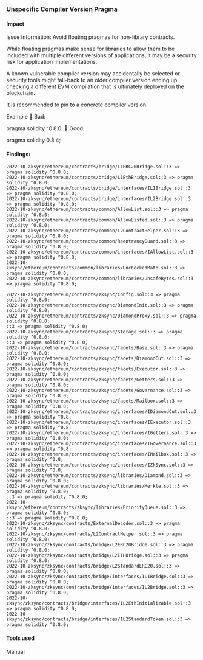 ### Unspecific Compiler Version Pragma

#### Impact
Issue Information: Avoid floating pragmas for non-library contracts.

While floating pragmas make sense for libraries to allow them to be included with multiple different versions of applications, it may be a security risk for application implementations.

A known vulnerable compiler version may accidentally be selected or security tools might fall-back to an older compiler version ending up checking a different EVM compilation that is ultimately deployed on the blockchain.

It is recommended to pin to a concrete compiler version.

Example
🤦 Bad:

pragma solidity ^0.8.0;
🚀 Good:

pragma solidity 0.8.4;

#### Findings:
```
2022-10-zksync/ethereum/contracts/bridge/L1ERC20Bridge.sol::3 => pragma solidity ^0.8.0;
2022-10-zksync/ethereum/contracts/bridge/L1EthBridge.sol::3 => pragma solidity ^0.8.0;
2022-10-zksync/ethereum/contracts/bridge/interfaces/IL1Bridge.sol::3 => pragma solidity ^0.8.0;
2022-10-zksync/ethereum/contracts/bridge/interfaces/IL2Bridge.sol::3 => pragma solidity ^0.8.0;
2022-10-zksync/ethereum/contracts/common/AllowList.sol::3 => pragma solidity ^0.8.0;
2022-10-zksync/ethereum/contracts/common/AllowListed.sol::3 => pragma solidity ^0.8.0;
2022-10-zksync/ethereum/contracts/common/L2ContractHelper.sol::3 => pragma solidity ^0.8.0;
2022-10-zksync/ethereum/contracts/common/ReentrancyGuard.sol::3 => pragma solidity ^0.8.0;
2022-10-zksync/ethereum/contracts/common/interfaces/IAllowList.sol::3 => pragma solidity ^0.8.0;
2022-10-zksync/ethereum/contracts/common/libraries/UncheckedMath.sol::3 => pragma solidity ^0.8.0;
2022-10-zksync/ethereum/contracts/common/libraries/UnsafeBytes.sol::3 => pragma solidity ^0.8.0;

2022-10-zksync/ethereum/contracts/zksync/Config.sol::3 => pragma solidity ^0.8.0;
2022-10-zksync/ethereum/contracts/zksync/DiamondInit.sol::3 => pragma solidity ^0.8.0;
2022-10-zksync/ethereum/contracts/zksync/DiamondProxy.sol::3 => pragma solidity ^0.8.0;
::3 => pragma solidity ^0.8.0;
2022-10-zksync/ethereum/contracts/zksync/Storage.sol::3 => pragma solidity ^0.8.0;
::3 => pragma solidity ^0.8.0;
2022-10-zksync/ethereum/contracts/zksync/facets/Base.sol::3 => pragma solidity ^0.8.0;
2022-10-zksync/ethereum/contracts/zksync/facets/DiamondCut.sol::3 => pragma solidity ^0.8.0;
2022-10-zksync/ethereum/contracts/zksync/facets/Executor.sol::3 => pragma solidity ^0.8.0;
2022-10-zksync/ethereum/contracts/zksync/facets/Getters.sol::3 => pragma solidity ^0.8.0;
2022-10-zksync/ethereum/contracts/zksync/facets/Governance.sol::3 => pragma solidity ^0.8.0;
2022-10-zksync/ethereum/contracts/zksync/facets/Mailbox.sol::3 => pragma solidity ^0.8.0;
2022-10-zksync/ethereum/contracts/zksync/interfaces/IDiamondCut.sol::3 => pragma solidity ^0.8;
2022-10-zksync/ethereum/contracts/zksync/interfaces/IExecutor.sol::3 => pragma solidity ^0.8;
2022-10-zksync/ethereum/contracts/zksync/interfaces/IGetters.sol::3 => pragma solidity ^0.8.0;
2022-10-zksync/ethereum/contracts/zksync/interfaces/IGovernance.sol::3 => pragma solidity ^0.8;
2022-10-zksync/ethereum/contracts/zksync/interfaces/IMailbox.sol::3 => pragma solidity ^0.8;
2022-10-zksync/ethereum/contracts/zksync/interfaces/IZkSync.sol::3 => pragma solidity ^0.8;
2022-10-zksync/ethereum/contracts/zksync/libraries/Diamond.sol::3 => pragma solidity ^0.8.0;
2022-10-zksync/ethereum/contracts/zksync/libraries/Merkle.sol::3 => pragma solidity ^0.8.0;
::3 => pragma solidity ^0.8.0;
2022-10-zksync/ethereum/contracts/zksync/libraries/PriorityQueue.sol::3 => pragma solidity ^0.8.0;
::3 => pragma solidity ^0.8.0;
2022-10-zksync/zksync/contracts/ExternalDecoder.sol::3 => pragma solidity ^0.8.0;
2022-10-zksync/zksync/contracts/L2ContractHelper.sol::3 => pragma solidity ^0.8.0;
2022-10-zksync/zksync/contracts/bridge/L2ERC20Bridge.sol::3 => pragma solidity ^0.8.0;
2022-10-zksync/zksync/contracts/bridge/L2ETHBridge.sol::3 => pragma solidity ^0.8.0;
2022-10-zksync/zksync/contracts/bridge/L2StandardERC20.sol::3 => pragma solidity ^0.8.0;
2022-10-zksync/zksync/contracts/bridge/interfaces/IL1Bridge.sol::3 => pragma solidity ^0.8.0;
2022-10-zksync/zksync/contracts/bridge/interfaces/IL2Bridge.sol::3 => pragma solidity ^0.8.0;
2022-10-zksync/zksync/contracts/bridge/interfaces/IL2EthInitializable.sol::3 => pragma solidity ^0.8.0;
2022-10-zksync/zksync/contracts/bridge/interfaces/IL2StandardToken.sol::3 => pragma solidity ^0.8.0;
```
#### Tools used
Manual